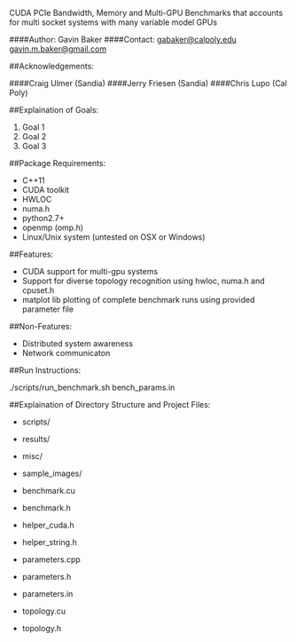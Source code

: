 CUDA PCIe Bandwidth, Memory and Multi-GPU Benchmarks that accounts for multi socket systems with many variable model GPUs

####Author: Gavin Baker
####Contact:
            gabaker@calpoly.edu
            gavin.m.baker@gmail.com

##Acknowledgements: 

####Craig Ulmer (Sandia)
####Jerry Friesen (Sandia)
####Chris Lupo (Cal Poly)

##Explaination of Goals:

1. Goal 1
2. Goal 2
3. Goal 3

##Package Requirements:

- C++11
- CUDA toolkit
- HWLOC
- numa.h
- python2.7+
- openmp (omp.h)
- Linux/Unix system (untested on OSX or Windows)

##Features:
- CUDA support for multi-gpu systems
- Support for diverse topology recognition using hwloc, numa.h and cpuset.h 
- matplot lib plotting of complete benchmark runs using provided parameter file

##Non-Features:
- Distributed system awareness
- Network communicaton


##Run Instructions:

./scripts/run_benchmark.sh bench_params.in

##Explaination of Directory Structure and Project Files:

- scripts/
- results/
- misc/
- sample_images/

- benchmark.cu
- benchmark.h
- helper_cuda.h
- helper_string.h
- parameters.cpp
- parameters.h
- parameters.in
- topology.cu
- topology.h

